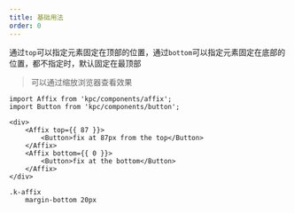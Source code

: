 ```yaml
---
title: 基础用法 
order: 0
---
```


通过`top`可以指定元素固定在顶部的位置，通过`bottom`可以指定元素固定在底部的位置，都不指定时，默认固定在最顶部

> 可以通过缩放浏览器查看效果

```vdt
import Affix from 'kpc/components/affix';
import Button from 'kpc/components/button';

<div>
    <Affix top={{ 87 }}>
        <Button>fix at 87px from the top</Button>
    </Affix>
    <Affix bottom={{ 0 }}>
        <Button>fix at the bottom</Button>
    </Affix>
</div>
```

```styl
.k-affix
    margin-bottom 20px
```
